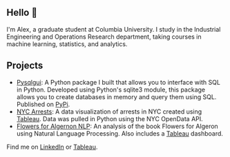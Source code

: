 ## Hello 👋

I'm Alex, a graduate student at Columbia University. I study in the Industrial Engineering and Operations Research department, taking courses in machine learning, statistics, and analytics.

## Projects
* [Pysqlgui](https://github.com/atc2146/pysqlgui): A Python package I built that allows you to interface with SQL in Python.  Developed using Python's sqlite3 module, this package allows you to create databases in memory and query them using SQL.  Published on [PyPi](https://pypi.org/project/pysqlgui/).
* [NYC Arrests](https://github.com/atc2146/NYC-Arrests): A data visualization of arrests in NYC created using [Tableau](https://public.tableau.com/profile/alex.chung#!/vizhome/NYPDArrests/Arrests). Data was pulled in Python using the NYC OpenData API.
* [Flowers for Algernon NLP](https://github.com/atc2146/flowers-for-algernon-nlp): An analysis of the book Flowers for Algeron using Natural Language Processing.  Also includes a [Tableau](https://public.tableau.com/profile/alex.chung#!/vizhome/FlowersforAlgernon-TextAnalysisandNLP/Main) dashboard.  

Find me on [LinkedIn](https://www.linkedin.com/in/atcwy/) or [Tableau](https://public.tableau.com/profile/alex.chung#!/).